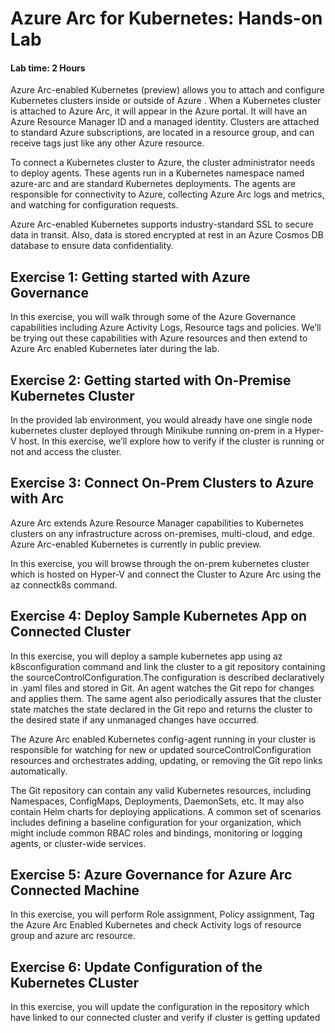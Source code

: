 # Azure Arc for Kubernetes: Hands-on Lab

#### Lab time: 2 Hours

Azure Arc-enabled Kubernetes (preview) allows you to attach and configure Kubernetes clusters inside or outside of Azure . When a Kubernetes cluster is attached to Azure Arc, it will appear in the Azure portal. It will have an Azure Resource Manager ID and a managed identity. Clusters are attached to standard Azure subscriptions, are located in a resource group, and can receive tags just like any other Azure resource.

To connect a Kubernetes cluster to Azure, the cluster administrator needs to deploy agents. These agents run in a Kubernetes namespace named azure-arc and are standard Kubernetes deployments. The agents are responsible for connectivity to Azure, collecting Azure Arc logs and metrics, and watching for configuration requests.

Azure Arc-enabled Kubernetes supports industry-standard SSL to secure data in transit. Also, data is stored encrypted at rest in an Azure Cosmos DB database to ensure data confidentiality.

## Exercise 1: Getting started with Azure Governance 

In this exercise, you will walk through some of the Azure Governance capabilities including Azure Activity Logs, Resource tags and policies. We’ll be trying out these capabilities with Azure resources and then extend to Azure Arc enabled Kubernetes later during the lab.  
 
## Exercise 2: Getting started with On-Premise Kubernetes Cluster
In the provided lab environment, you would already have one single node kubernetes cluster deployed through Minikube running on-prem in a Hyper-V host. In this exercise, we’ll explore how to verify if the cluster is running or not and access the cluster.

## Exercise 3: Connect On-Prem Clusters to Azure with Arc
Azure Arc extends Azure Resource Manager capabilities to Kubernetes clusters on any infrastructure across on-premises, multi-cloud, and edge. Azure Arc-enabled Kubernetes is currently in public preview.

In this exercise, you will browse through the on-prem kubernetes cluster which is hosted on Hyper-V and connect the Cluster to Azure Arc using the az connectk8s command.

## Exercise 4: Deploy Sample Kubernetes App on Connected Cluster
In this exercise, you will deploy a sample kubernetes app using az k8sconfiguration command and link the cluster to a git repository containing the sourceControlConfiguration.The configuration is described declaratively in .yaml files and stored in Git. An agent watches the Git repo for changes and applies them. The same agent also periodically assures that the cluster state matches the state declared in the Git repo and returns the cluster to the desired state if any unmanaged changes have occurred.

The Azure Arc enabled Kubernetes config-agent running in your cluster is responsible for watching for new or updated sourceControlConfiguration resources and orchestrates adding, updating, or removing the Git repo links automatically.

The Git repository can contain any valid Kubernetes resources, including Namespaces, ConfigMaps, Deployments, DaemonSets, etc. It may also contain Helm charts for deploying applications. A common set of scenarios includes defining a baseline configuration for your organization, which might include common RBAC roles and bindings, monitoring or logging agents, or cluster-wide services.

## Exercise 5: Azure Governance for Azure Arc Connected Machine
In this exercise, you will perform Role assignment, Policy assignment, Tag the Azure Arc Enabled Kubernetes and check Activity logs of resource group and azure arc resource.

## Exercise 6: Update Configuration of the Kubernetes CLuster
In this exercise, you will update the configuration in the repository which have linked to our connected cluster and verify if cluster is getting updated
